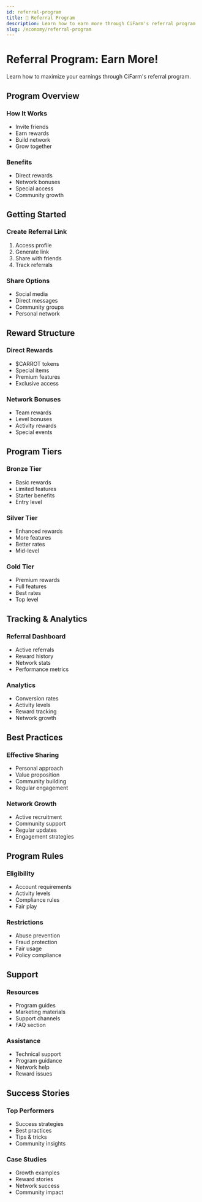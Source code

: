 ```yaml
---
id: referral-program
title: 👥 Referral Program
description: Learn how to earn more through CiFarm's referral program
slug: /economy/referral-program
---
```


# Referral Program: Earn More!

Learn how to maximize your earnings through CiFarm's referral program.

## Program Overview

### How It Works
- Invite friends
- Earn rewards
- Build network
- Grow together

### Benefits
- Direct rewards
- Network bonuses
- Special access
- Community growth

## Getting Started

### Create Referral Link
1. Access profile
2. Generate link
3. Share with friends
4. Track referrals

### Share Options
- Social media
- Direct messages
- Community groups
- Personal network

## Reward Structure

### Direct Rewards
- $CARROT tokens
- Special items
- Premium features
- Exclusive access

### Network Bonuses
- Team rewards
- Level bonuses
- Activity rewards
- Special events

## Program Tiers

### Bronze Tier
- Basic rewards
- Limited features
- Starter benefits
- Entry level

### Silver Tier
- Enhanced rewards
- More features
- Better rates
- Mid-level

### Gold Tier
- Premium rewards
- Full features
- Best rates
- Top level

## Tracking & Analytics

### Referral Dashboard
- Active referrals
- Reward history
- Network stats
- Performance metrics

### Analytics
- Conversion rates
- Activity levels
- Reward tracking
- Network growth

## Best Practices

### Effective Sharing
- Personal approach
- Value proposition
- Community building
- Regular engagement

### Network Growth
- Active recruitment
- Community support
- Regular updates
- Engagement strategies

## Program Rules

### Eligibility
- Account requirements
- Activity levels
- Compliance rules
- Fair play

### Restrictions
- Abuse prevention
- Fraud protection
- Fair usage
- Policy compliance

## Support

### Resources
- Program guides
- Marketing materials
- Support channels
- FAQ section

### Assistance
- Technical support
- Program guidance
- Network help
- Reward issues

## Success Stories

### Top Performers
- Success strategies
- Best practices
- Tips & tricks
- Community insights

### Case Studies
- Growth examples
- Reward stories
- Network success
- Community impact 